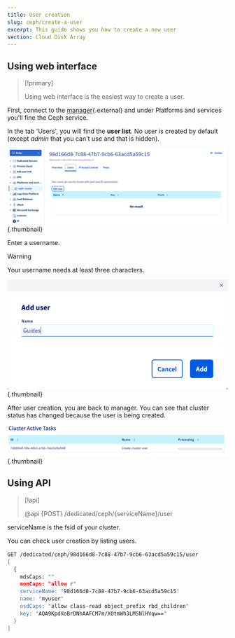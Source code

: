 ```yaml
---
title: User creation
slug: ceph/create-a-user
excerpt: This guide shows you how to create a new user
section: Cloud Disk Array
---
```



## Using web interface


> [!primary]
>
> Using web interface is the easiest way to create a user.
> 

First, connect to the [manager](https://ca.ovh.com/manager/dedicated/#/configuration){.external} and under Platforms and services you'll fine the Ceph service. 

In the tab 'Users', you will find the **user list**. No user is created by default (except *admin* that you can't use and that is hidden).


![Ceph users](images/ceph-add-user-1.png){.thumbnail}

Enter a username.



> [!warning]
>
> Your username needs at least three characters.
> 


![Ceph user creation](images/ceph-add-user-2.png){.thumbnail}

After user creation, you are back to manager. You can see that cluster status has changed because the user is being created.


![Ceph user creation](images/ceph-task-1.png){.thumbnail}


## Using API

> [!api]
>
> @api {POST} /dedicated/ceph/{serviceName}/user
> 
serviceName is the fsid of your cluster.

You can check user creation by listing users.


```bash
GET /dedicated/ceph/98d166d8-7c88-47b7-9cb6-63acd5a59c15/user
[
  {
    mdsCaps: ""
    monCaps: "allow r"
    serviceName: "98d166d8-7c88-47b7-9cb6-63acd5a59c15"
    name: "myuser"
    osdCaps: "allow class-read object_prefix rbd_children"
    key: "AQA9KpdXoBrDNhAAFCM7m/XOtmWh3LMSNlHVqw=="
  }
]
```